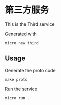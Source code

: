 # 第三方服务

This is the Third service

Generated with

```
micro new third
```

## Usage

Generate the proto code

```
make proto
```

Run the service

```
micro run .
```
